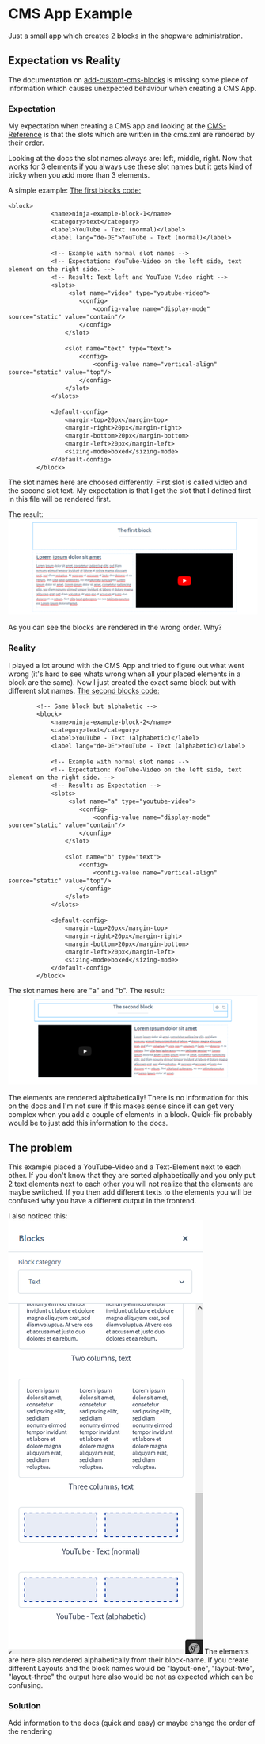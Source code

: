 # CMS App Example

Just a small app which creates 2 blocks in the shopware administration.

## Expectation vs Reality

The documentation on [add-custom-cms-blocks](https://developer.shopware.com/docs/guides/plugins/apps/content/cms/add-custom-cms-blocks#defining-blocks) is missing some piece of information which causes unexpected behaviour when creating a CMS App.

### Expectation

My expectation when creating a CMS app and looking at the [CMS-Reference](https://developer.shopware.com/docs/resources/references/app-reference/cms-reference) is that the slots which are written in the cms.xml are rendered by their order.

Looking at the docs the slot names always are: left, middle, right. Now that works for 3 elements if you always use these slot names but it gets kind of tricky when you add more than 3 elements.

A simple example: [The first blocks code:](/Resources/cms.xml)

```
<block>
            <name>ninja-example-block-1</name>
            <category>text</category>
            <label>YouTube - Text (normal)</label>
            <label lang="de-DE">YouTube - Text (normal)</label>

            <!-- Example with normal slot names -->
            <!-- Expectation: YouTube-Video on the left side, text element on the right side. -->
            <!-- Result: Text left and YouTube Video right -->
            <slots>
                 <slot name="video" type="youtube-video">
                    <config>
                        <config-value name="display-mode" source="static" value="contain"/>
                    </config>
                </slot>

                <slot name="text" type="text">
                    <config>
                        <config-value name="vertical-align" source="static" value="top"/>
                    </config>
                </slot>
            </slots>

            <default-config>
                <margin-top>20px</margin-top>
                <margin-right>20px</margin-right>
                <margin-bottom>20px</margin-bottom>
                <margin-left>20px</margin-left>
                <sizing-mode>boxed</sizing-mode>
            </default-config>
        </block>
```

The slot names here are choosed differently. First slot is called video and the second slot text. My expectation is that I get the slot that I defined first in this file will be rendered first.

The result: ![First Block](/Resources/images/firstBlock.PNG)

As you can see the blocks are rendered in the wrong order. Why?

### Reality

I played a lot around with the CMS App and tried to figure out what went wrong (it's hard to see whats wrong when all your placed elements in a block are the same). Now I just created the exact same block but with different slot names.
[The second blocks code:](/Resources/cms.xml)

```
        <!-- Same block but alphabetic -->
        <block>
            <name>ninja-example-block-2</name>
            <category>text</category>
            <label>YouTube - Text (alphabetic)</label>
            <label lang="de-DE">YouTube - Text (alphabetic)</label>

            <!-- Example with normal slot names -->
            <!-- Expectation: YouTube-Video on the left side, text element on the right side. -->
            <!-- Result: as Expectation -->
            <slots>
                 <slot name="a" type="youtube-video">
                    <config>
                        <config-value name="display-mode" source="static" value="contain"/>
                    </config>
                </slot>

                <slot name="b" type="text">
                    <config>
                        <config-value name="vertical-align" source="static" value="top"/>
                    </config>
                </slot>
            </slots>

            <default-config>
                <margin-top>20px</margin-top>
                <margin-right>20px</margin-right>
                <margin-bottom>20px</margin-bottom>
                <margin-left>20px</margin-left>
                <sizing-mode>boxed</sizing-mode>
            </default-config>
        </block>
```

The slot names here are "a" and "b". The result: ![Second Block](/Resources/images/secondBlock.PNG)

The elements are rendered alphabetically! There is no information for this on the docs and I'm not sure if this makes sense since it can get very complex when you add a couple of elements in a block. Quick-fix probably would be to just add this information to the docs.

## The problem

This example placed a YouTube-Video and a Text-Element next to each other. If you don't know that they are sorted alphabetically and you only put 2 text elements next to each other you will not realize that the elements are maybe switched. If you then add different texts to the elements you will be confused why you have a different output in the frontend.

I also noticed this:
![admin Blocks](/Resources/images/adminBlocks.PNG)
The elements are here also rendered alphabetically from their block-name. If you create different Layouts and the block names would be "layout-one", "layout-two", "layout-three" the output here also would be not as expected which can be confusing.

### Solution

Add information to the docs (quick and easy) or maybe change the order of the rendering
